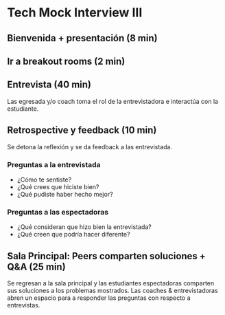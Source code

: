 # Tech Mock Interview III

## Bienvenida + presentación (8 min)

## Ir a breakout rooms (2 min)

## Entrevista (40 min)

Las egresada y/o coach toma el rol de la entrevistadora e interactúa con la estudiante.

## Retrospective y feedback (10 min)

Se detona la reflexión y se da feedback a las entrevistada.

### Preguntas a la __entrevistada__

- ¿Cómo te sentiste?
- ¿Qué crees que hiciste bien?
- ¿Qué pudiste haber hecho mejor?

### Preguntas a las __espectadoras__

- ¿Qué consideran que hizo bien la entrevistada?
- ¿Qué creen que podría hacer diferente?

## Sala Principal: Peers comparten soluciones + Q&A (25 min)

Se regresan a la sala principal y las estudiantes espectadoras comparten sus soluciones
a los problemas mostrados.
Las coaches & entrevistadoras abren un espacio para a responder las preguntas
con respecto a entrevistas.